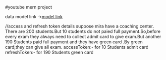 #youtube mern project

data model link
->[model link]( )


//access and refresh token details
suppose mira have a coaching center. There are 200 students.But 10 students do not paied full payment.So,before every exam they always need to collect admit card to give exam.But another 190 Students paid full payment and they have green card .By green card,they can give all exam. 
accessToken:- for 10 Students admit card
refreshToken:- for 190 Students green card